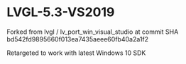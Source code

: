 # LVGL-5.3-VS2019
Forked from lvgl / lv_port_win_visual_studio at commit SHA bd542fd9895660f013ea7435aeee60fb40a2a1f2

Retargeted to work with latest Windows 10 SDK
